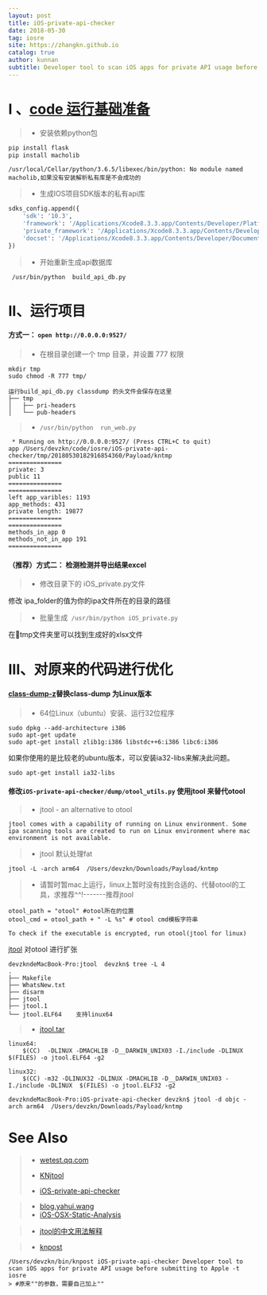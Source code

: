 ```yaml
---
layout: post
title: iOS-private-api-checker
date: 2018-05-30
tag: iosre
site: https://zhangkn.github.io
catalog: true
author: kunnan
subtitle: Developer tool to scan iOS apps for private API usage before submitting to Apple
---
```


# I 、[code 运行基础准备](https://github.com/iOSobfuscation/iOS-private-api-checker)


>* 安装依赖python包

```sh
pip install flask
pip install macholib
```

```
/usr/local/Cellar/python/3.6.5/libexec/bin/python: No module named macholib,如果没有安装解析私有库是不会成功的
```

>* 生成IOS项目SDK版本的私有api库

```py
sdks_config.append({
    'sdk': '10.3', 
    'framework': '/Applications/Xcode8.3.3.app/Contents/Developer/Platforms/iPhoneSimulator.platform/Developer/SDKs/iPhoneSimulator10.3.sdk/System/Library/Frameworks/', 
    'private_framework': '/Applications/Xcode8.3.3.app/Contents/Developer/Platforms/iPhoneSimulator.platform/Developer/SDKs/iPhoneSimulator10.3.sdk/System/Library/PrivateFrameworks/',
    'docset': '/Applications/Xcode8.3.3.app/Contents/Developer/Documentation/DocSets/com.apple.adc.documentation.docset/Contents/Resources/docSet.dsidx'
})
```

>* 开始重新生成api数据库

>

```
 /usr/bin/python  build_api_db.py
```

# II、运行项目


#### 方式一： `open http://0.0.0.0:9527/`

>* 在根目录创建一个 tmp 目录，并设置 777 权限

```
mkdir tmp
sudo chmod -R 777 tmp/

运行build_api_db.py classdump 的头文件会保存在这里
├── tmp
│   ├── pri-headers
│   └── pub-headers
```


>* `/usr/bin/python  run_web.py`

```
 * Running on http://0.0.0.0:9527/ (Press CTRL+C to quit)
app /Users/devzkn/code/iosre/iOS-private-api-checker/tmp/20180530182916854360/Payload/kntmp
===============
private: 3
public 11
===============
===============
left app_varibles: 1193
app_methods: 431
private length: 19877
===============
===============
methods_in_app 0
methods_not_in_app 191
===============
```


#### （推荐）方式二：  检测检测并导出结果excel

>* 修改目录下的 iOS_private.py文件

修改 ipa_folder的值为你的ipa文件所在的目录的路径

>* 批量生成` /usr/bin/python iOS_private.py`

在tmp文件夹里可以找到生成好的xlsx文件


#  III、对原来的代码进行优化

#### [class-dump-z](https://code.google.com/archive/p/networkpx/wikis/class_dump_z.wiki)替换class-dump 为Linux版本

>* 64位Linux（ubuntu）安装、运行32位程序

```
sudo dpkg --add-architecture i386
sudo apt-get update
sudo apt-get install zlib1g:i386 libstdc++6:i386 libc6:i386
```

如果你使用的是比较老的ubuntu版本，可以安装ia32-libs来解决此问题。 
```
sudo apt-get install ia32-libs 
```

####  修改`iOS-private-api-checker/dump/otool_utils.py` 使用jtool 来替代otool 

>* jtool - an alternative to otool 

```
jtool comes with a capability of running on Linux environment. Some ipa scanning tools are created to run on Linux environment where mac environment is not available.
```

>* jtool 默认处理fat
```
jtool -L -arch arm64  /Users/devzkn/Downloads/Payload/kntmp
```

>* 请暂时暂mac上运行，linux上暂时没有找到合适的、代替otool的工具，求推荐^^!-------推荐jtool 
>

```
otool_path = "otool" #otool所在的位置
otool_cmd = otool_path + " -L %s" # otool cmd模板字符串
```

```
To check if the executable is encrypted, run otool(jtool for linux)
```
[jtool](http://www.newosxbook.com/tools/jtool.html) 对otool 进行扩张

```
devzkndeMacBook-Pro:jtool  devzkn$ tree -L 4
.
├── Makefile
├── WhatsNew.txt
├── disarm
├── jtool
├── jtool.1
└── jtool.ELF64    支持linux64
```

>* [jtool.tar](http://www.newosxbook.com/tools/jtool.tar)
>

```
linux64:
	$(CC)  -DLINUX -DMACHLIB -D__DARWIN_UNIX03 -I./include -DLINUX  $(FILES) -o jtool.ELF64 -g2

linux32:
	$(CC) -m32 -DLINUX32 -DLINUX -DMACHLIB -D__DARWIN_UNIX03 -I./include -DLINUX  $(FILES) -o jtool.ELF32 -g2
```

```
devzkndeMacBook-Pro:iOS-private-api-checker devzkn$ jtool -d objc -arch arm64  /Users/devzkn/Downloads/Payload/kntmp 
```



# See Also 
>* [wetest.qq.com](http://wetest.qq.com/)
>
>
>* [KNjtool](https://github.com/kunnan/KNjtool)
>* [iOS-private-api-checker](https://github.com/NetEaseGame/iOS-private-api-checker)

>* [blog.yahui.wang](https://blog.yahui.wang/2017/05/31/iOS-private-api-checker-tools/)
>* [iOS-OSX-Static-Analysis](https://github.com/secmobi/wiki.secmobi.com/blob/master/pages/tools/iOS-OSX-Static-Analysis.md)

>* [jtool的中文用法解释](https://bbs.pediy.com/thread-220100.htm)

>* [knpost](https://github.com/zhangkn/KNBin/blob/master/knpost) 
>
```
/Users/devzkn/bin/knpost iOS-private-api-checker Developer tool to scan iOS apps for private API usage before submitting to Apple -t iosre
> #原来""的参数，需要自己加上""
```

